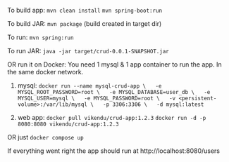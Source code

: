 To build app:
`mvn clean install`
`mvn spring-boot:run`

To build JAR:
`mvn package`
(build created in target dir)

To run:
`mvn spring:run`

To run JAR:
`java -jar target/crud-0.0.1-SNAPSHOT.jar`

OR run it on Docker:
You need 1 mysql & 1 app container to run the app. In the same docker network.

1. mysql:
`docker run --name mysql-crud-app \  
  -e MYSQL_ROOT_PASSWORD=root \  
  -e MYSQL_DATABASE=user_db \  
  -e MYSQL_USER=mysql \  
  -e MYSQL_PASSWORD=root \  
  -v <persistent-volume>:/var/lib/mysql \  
  -p 3306:3306 \  
  -d mysql:latest`
  
2. web app:
`docker pull vikendu/crud-app:1.2.3`
`docker run -d -p 8080:8080 vikendu/crud-app:1.2.3`

OR just `docker compose up`  

If everything went right the app should run at http://localhost:8080/users  